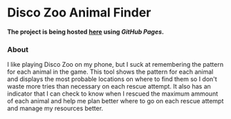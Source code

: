 # Disco Zoo Animal Finder

**The project is being hosted [here](https://setsuya.github.io/disco_zoo) using *GitHub Pages*.**

### About
I like playing Disco Zoo on my phone, but I suck at remembering the pattern for each animal in the game. This tool shows the pattern for each animal and displays the most probable locations on where to find them so I don't waste more tries than necessary on each rescue attempt. It also has an indicator that I can check to know when I rescued the maximum ammount of each animal and help me plan better where to go on each rescue attempt and manage my resources better.
